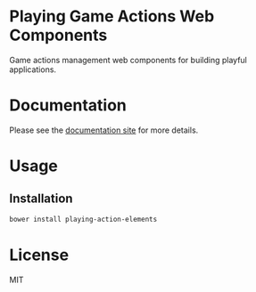 Playing Game Actions Web Components
===================================

Game actions management web components for building playful applications.

# Documentation

Please see the [documentation site](https://playingio.github.io) for more details.

# Usage

## Installation

```bash
bower install playing-action-elements
```

# License

MIT